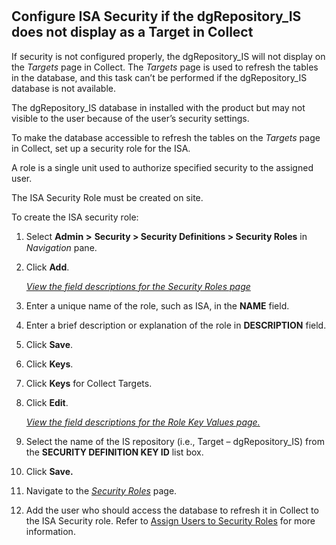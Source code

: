 # 

## Configure ISA Security if the dgRepository\_IS does not display as a Target in Collect

If security is not configured properly, the dgRepository\_IS will not
display on the *Targets* page in Collect. The *Targets* page is used to
refresh the tables in the database, and this task can’t be performed if
the dgRepository\_IS database is not available.

The dgRepository\_IS database in installed with the product but may not
visible to the user because of the user’s security settings.

To make the database accessible to refresh the tables on the *Targets*
page in Collect, set up a security role for the ISA.

A role is a single unit used to authorize specified security to the
assigned user.

The ISA Security Role must be created on site.

To create the ISA security role:

1.  Select <span style="font-size: 11.0pt;font-weight: bold;">Admin
    \></span> **Security \> Security Definitions \> Security Roles** in
    *Navigation* pane.

2.  Click **Add**.
    
    *[View the field descriptions for the Security Roles
    page](../../../Platform/Sys_Admin/Page_Desc/Security_Roles)*

3.  Enter a unique name of the role, such as ISA, in the **NAME** field.

4.  Enter a brief description or explanation of the role in
    **DESCRIPTION** field.

5.  Click **Save**.

6.  Click **Keys**.

7.  Click **Keys** for Collect Targets.

8.  Click **Edit**.
    
    *[View the field descriptions for the Role Key Values
    page.](../../../Platform/Sys_Admin/Page_Desc/Role_Key_Values)*

9.  Select the name of the IS repository (i.e., Target –
    dgRepository\_IS) from the **SECURITY DEFINITION KEY ID** list box.

10. Click **Save.**

11. Navigate to the *[Security
    Roles](../../../Platform/Sys_Admin/Page_Desc/Security_Roles)*
    page.

12. Add the user who should access the database to refresh it in Collect
    to the ISA Security role. Refer to [Assign Users to Security
    Roles](../../../Platform/Sys_Admin/Use_Cases/Assign_Users_to_Security_Roles)
    for more information.
